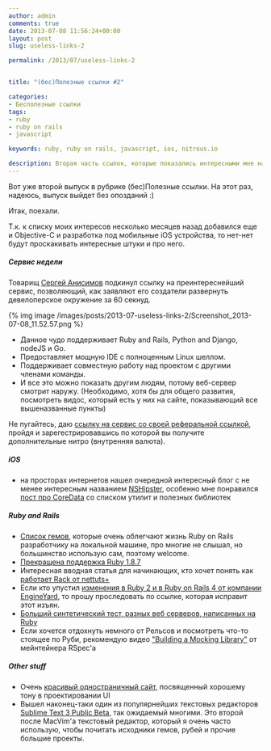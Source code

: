 ```yaml
---
author: admin
comments: true
date: 2013-07-08 11:56:24+00:00
layout: post
slug: useless-links-2

permalink: /2013/07/useless-links-2


title: "(бес)Полезные ссылки #2"

categories:
- Бесполезные ссылки
tags:
- ruby
- ruby on rails
- javascript

keywords: ruby, ruby on rails, javascript, ios, nitrous.io

description: Вторая часть ссылок, которые показались интересными мне на прошедшей неделе.
---
```

Вот уже второй выпуск в рубрике (бес)Полезные ссылки. На этот раз, надеюсь, выпуск выйдет без опозданий :)

Итак, поехали.<!--more-->

Т.к. к списку моих интересов несколько месяцев назад добавился еще и Objective-C и разработка под мобильные iOS устройства, то нет-нет будут проскакивать интересные штуки и про него.

##### Сервис недели
Товарищ [Сергей Анисимов](https://twitter.com/newsergey) подкинул ссылку на преинтереснейший сервис, позволяющий, как заявляют его создатели развернуть девелоперское окружение за 60 секнуд.

{% img image /images/posts/2013-07-useless-links-2/Screenshot_2013-07-08_11.52.57.png %}

* Данное чудо поддерживает Ruby and Rails, Python and Django, nodeJS и Go.
* Предоставляет мощную IDE с полноценным Linux шеллом.
* Поддерживает совместную работу над проектом с другими членами команды.
* И все это можно показать другим людям, потому веб-сервер смотрит наружу. (Необходимо, хотя бы для общего развития, посмотреть видос, который есть у них на сайте, показывающий все вышеназванные пункты)

Не пугайтесь, даю [ссылку на сервис со своей реферальной ссылкой](https://www.nitrous.io/join/5JyOqcCTRJU), пройдя и зарегестрировавшись по которой вы получите дополнительные нитро (внутренняя валюта).

##### iOS
* на просторах интернетов нашел очередной интересный блог с не менее интересным названием [NSHipster](http://nshipster.com/), особенно мне понравился [пост про CoreData](http://nshipster.com/core-data-libraries-and-utilities/) со списком утилит и полезных библиотек

##### Ruby and Rails
* [Список гемов](http://www.codebeerstartups.com/2013/04/must-have-gems-for-development-machine-in-ruby-on-rails/), которые очень облегчают жизнь Ruby on Rails разработчику на локальной машине, про многие не слышал, но большинство использую сам, поэтому welcome.
* [Прекращена поддержка Ruby 1.8.7](http://www.ruby-lang.org/en/news/2013/06/30/we-retire-1-8-7/)
* Интересная вводная статья для начинающих, кто хочет понять как [работает Rack от nettuts+](http://net.tutsplus.com/tutorials/exploring-rack/)
* Если кто упустил [изменения в Ruby 2 и в Ruby on Rails 4 от компании EngineYard](https://blog.engineyard.com/2013/whats-new-and-awesome-in-ruby-2), то прошу проследовать по ссылке, которая исправит этот изъян.
* [Больший синтетический тест, разных веб серверов, написанных на Ruby](https://github.com/jrochkind/fake_work_app/blob/master/README.md)
* Если хочется отдохнуть немного от Рельсов и посмотреть что-то стоящее по Руби, рекомендую видео ["Building a Mocking Library"](http://www.youtube.com/watch?v=2aYdtS7FZJA) от мейнтейнера RSpec'а

##### Other stuff
* Очень [красивый одностраничный сайт](http://www.goodui.org/), посвященный хорошему тону в проектировании UI
* Вышел наконец-таки один из популярнейших текстовых редакторов [Sublime Text 3 Public Beta](http://www.sublimetext.com/blog/articles/sublime-text-3-public-beta), так ожидаемый многими. Это второй после MacVim'а текстовый редактор, который я очень часто использую, чтобы почитать исходники гемов, рубей и прочие большие проекты.
